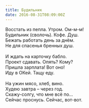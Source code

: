 ```yaml
---
title: Будильник
date: 2016-08-31T08:09:00Z
---
```


Восстать из пепла. Утром. Ом-м-м!<br />
Будильник (сволочь). Кофе. Душ.<br />
Бежать работать день за днём.<br />
Не для спасенья бренных душ.<br />
<br />
И ждать на карточку бабло.<br />
Проект сдавать. Опять? Кому?<br />
Пришла зарплата! Вот оно!<br />
Иду в ОКей. Тащу еду.<br />
<br />
На ужин мясо, хлеб, вино.<br />
Худею завтра – через год.<br />
Скажу-солгу, что мне всё по…<br />
Сейчас проснусь. Сейчас, вот-вот.